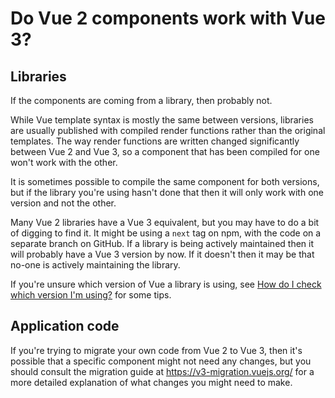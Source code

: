 # Do Vue 2 components work with Vue 3?

## Libraries

If the components are coming from a library, then probably not.

While Vue template syntax is mostly the same between versions, libraries are usually published with compiled render functions rather than the original templates. The way render functions are written changed significantly between Vue 2 and Vue 3, so a component that has been compiled for one won't work with the other.

It is sometimes possible to compile the same component for both versions, but if the library you're using hasn't done that then it will only work with one version and not the other.

Many Vue 2 libraries have a Vue 3 equivalent, but you may have to do a bit of digging to find it. It might be using a `next` tag on npm, with the code on a separate branch on GitHub. If a library is being actively maintained then it will probably have a Vue 3 version by now. If it doesn't then it may be that no-one is actively maintaining the library.

If you're unsure which version of Vue a library is using, see [How do I check which version I'm using?](./checking-versions) for some tips.

## Application code

If you're trying to migrate your own code from Vue 2 to Vue 3, then it's possible that a specific component might not need any changes, but you should consult the migration guide at <https://v3-migration.vuejs.org/> for a more detailed explanation of what changes you might need to make.

